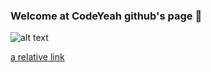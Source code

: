 ### Welcome at CodeYeah github's page 👋 

![alt text](https://media.tenor.com/28ggGnW6QCoAAAAC/welcome.gif)

[a relative link](https://github.com/Code-Yeah/.github/blob/main/profile/test.md)

